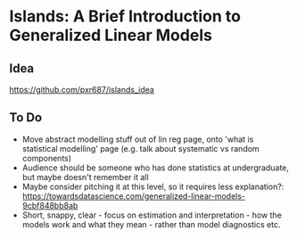 # Islands: A Brief Introduction to Generalized Linear Models

## Idea
https://github.com/pxr687/islands_idea


## To Do

* Move abstract modelling stuff out of lin reg page, onto 'what is statistical modelling' page (e.g. talk about systematic vs random components)
* Audience should be someone who has done statistics at undergraduate, but maybe doesn't remember it all
* Maybe consider pitching it at this level, so it requires less explanation?: https://towardsdatascience.com/generalized-linear-models-9cbf848bb8ab
* Short, snappy, clear - focus on estimation and interpretation - how the models work and what they mean - rather than model diagnostics etc.

